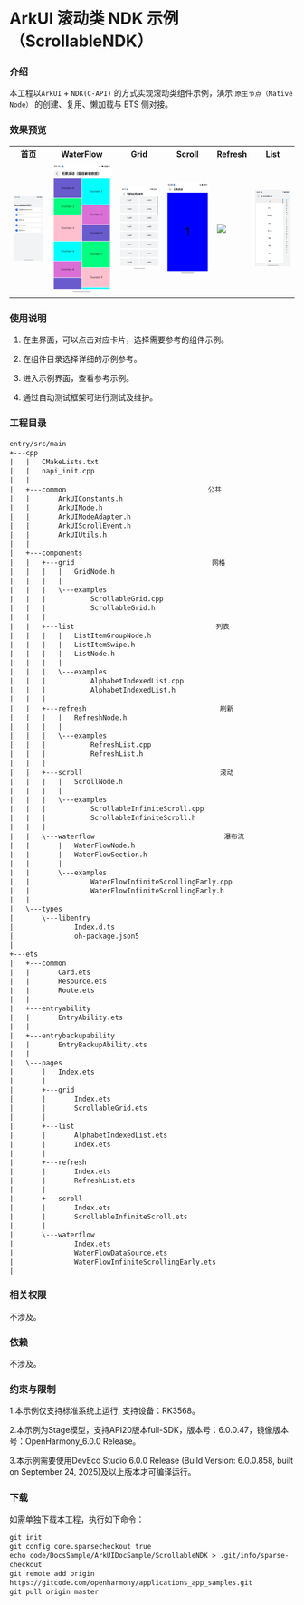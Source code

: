 # ArkUI 滚动类 NDK 示例（ScrollableNDK）

### 介绍

本工程以`ArkUI` + `NDK(C-API)` 的方式实现滚动类组件示例，演示 `原生节点（Native Node）` 的创建、复用、懒加载与 ETS 侧对接。

### 效果预览

<table>
  <tr>
    <th>首页</th>
    <th>WaterFlow</th>
    <th>Grid</th>
    <th>Scroll</th>
    <th>Refresh</th>
    <th>List</th>
  </tr>
  <tr>
    <td><img src="./screenshots/index.jpeg"></td>
    <td><img src="./screenshots/waterflow01.jpeg"></td>
    <td><img src="./screenshots/grid01.jpeg"></td>
    <td><img src="./screenshots/scroll01.jpeg"></td>
    <td><img src="./screenshots/refresh01.jpeg"></td>
    <td><img src="./screenshots/list01.jpeg"></td>
  </tr>
</table>

### 使用说明

1. 在主界面，可以点击对应卡片，选择需要参考的组件示例。

2. 在组件目录选择详细的示例参考。

3. 进入示例界面，查看参考示例。

4. 通过自动测试框架可进行测试及维护。

### 工程目录
```
entry/src/main
+---cpp
|   |   CMakeLists.txt
|   |   napi_init.cpp
|   |   
|   +---common                                   公共
|   |       ArkUIConstants.h
|   |       ArkUINode.h
|   |       ArkUINodeAdapter.h
|   |       ArkUIScrollEvent.h
|   |       ArkUIUtils.h
|   |       
|   +---components
|   |   +---grid                                  网格
|   |   |   |   GridNode.h
|   |   |   |   
|   |   |   \---examples
|   |   |           ScrollableGrid.cpp
|   |   |           ScrollableGrid.h
|   |   |           
|   |   +---list                                   列表
|   |   |   |   ListItemGroupNode.h
|   |   |   |   ListItemSwipe.h
|   |   |   |   ListNode.h
|   |   |   |   
|   |   |   \---examples
|   |   |           AlphabetIndexedList.cpp
|   |   |           AlphabetIndexedList.h
|   |   |           
|   |   +---refresh                                 刷新
|   |   |   |   RefreshNode.h
|   |   |   |   
|   |   |   \---examples
|   |   |           RefreshList.cpp
|   |   |           RefreshList.h
|   |   |           
|   |   +---scroll                                  滚动
|   |   |   |   ScrollNode.h
|   |   |   |   
|   |   |   \---examples
|   |   |           ScrollableInfiniteScroll.cpp
|   |   |           ScrollableInfiniteScroll.h
|   |   |           
|   |   \---waterflow                                瀑布流
|   |       |   WaterFlowNode.h
|   |       |   WaterFlowSection.h
|   |       |   
|   |       \---examples
|   |               WaterFlowInfiniteScrollingEarly.cpp
|   |               WaterFlowInfiniteScrollingEarly.h
|   |               
|   \---types
|       \---libentry
|               Index.d.ts
|               oh-package.json5
|               
+---ets
|   +---common
|   |       Card.ets
|   |       Resource.ets
|   |       Route.ets
|   |       
|   +---entryability
|   |       EntryAbility.ets
|   |       
|   +---entrybackupability
|   |       EntryBackupAbility.ets
|   |       
|   \---pages
|       |   Index.ets
|       |   
|       +---grid
|       |       Index.ets
|       |       ScrollableGrid.ets
|       |       
|       +---list
|       |       AlphabetIndexedList.ets
|       |       Index.ets
|       |       
|       +---refresh
|       |       Index.ets
|       |       RefreshList.ets
|       |       
|       +---scroll
|       |       Index.ets
|       |       ScrollableInfiniteScroll.ets
|       |       
|       \---waterflow
|               Index.ets
|               WaterFlowDataSource.ets
|               WaterFlowInfiniteScrollingEarly.ets
|               
```

### 相关权限

不涉及。

### 依赖

不涉及。

### 约束与限制

1.本示例仅支持标准系统上运行, 支持设备：RK3568。

2.本示例为Stage模型，支持API20版本full-SDK，版本号：6.0.0.47，镜像版本号：OpenHarmony_6.0.0 Release。

3.本示例需要使用DevEco Studio 6.0.0 Release (Build Version: 6.0.0.858, built on September 24, 2025)及以上版本才可编译运行。

### 下载

如需单独下载本工程，执行如下命令：

````
git init
git config core.sparsecheckout true
echo code/DocsSample/ArkUIDocSample/ScrollableNDK > .git/info/sparse-checkout
git remote add origin https://gitcode.com/openharmony/applications_app_samples.git
git pull origin master
````